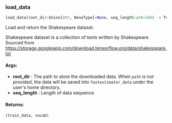 

### load_data
```python
load_data(root_dir:Union[str, NoneType]=None, seq_length:int=100) -> Tuple[fastestimator.dataset.numpy_dataset.NumpyDataset, List[str]]
```
Load and return the Shakespeare dataset.

Shakespeare dataset is a collection of texts written by Shakespeare.
Sourced from https://storage.googleapis.com/download.tensorflow.org/data/shakespeare.txt


#### Args:

* **root_dir** :  The path to store the downloaded data. When `path` is not provided, the data will be saved into        `fastestimator_data` under the user's home directory.
* **seq_length** :  Length of data sequence.

#### Returns:
    (train_data, vocab)